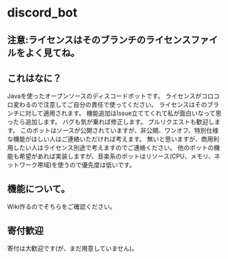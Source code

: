 # discord_bot

## 注意:ライセンスはそのブランチのライセンスファイルをよく見てね。

## これはなに？

Javaを使ったオープンソースのディスコードボットです。
ライセンスがコロコロ変わるので注意してご自分の責任で使ってください。
ライセンスはそのブランチに対して適用されます。
機能追加はIssue立ててくれて私が面白いなって思ったら追加します。
バグも気が乗れば修正します。
プルリクエストも歓迎します。
このボットはソースが公開されていますが、非公開、ワンオフ、特別仕様な機能がほしい人はご連絡いただければ考えます。
無いと思いますが、商用利用したい人はライセンス別途で考えますのでご連絡ください。
他のボットの機能も希望があれば実装しますが、音楽系のボットはリソース(CPU、メモリ、ネットワーク帯域)を使うので優先度は低いです。

## 機能について。

Wiki作るのでそちらをご確認ください。

## 寄付歓迎

寄付は大歓迎です(が、まだ用意していません)。